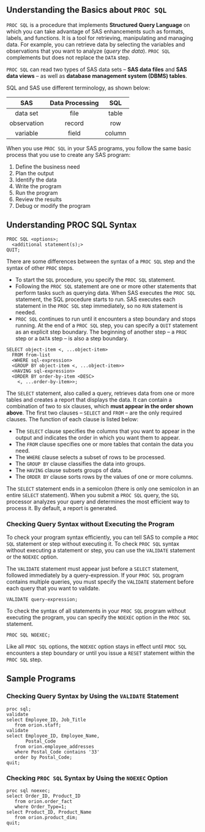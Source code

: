 ## Understanding the Basics about `PROC SQL`

`PROC SQL` is a procedure that implements **Structured Query Language** on which you can take advantage of SAS enhancements such as formats, labels, and functions. It is a tool for retrieving, manipulating and managing data. For example, you can retrieve data by selecting the variables and observations that you want to analyze (*query the data*). `PROC SQL` complements but does not replace the `DATA` step. 

`PROC SQL` can read two types of SAS data sets – **SAS data files** and **SAS data views** – as well as **database management system (DBMS) tables**.

SQL and SAS use different terminology, as shown below:

**SAS**	    | **Data Processing**	| **SQL**
:-----:|:-----:|:-----:
data set	    | file	    | table
observation	  | record	  | row
variable	    | field	    | column

When you use `PROC SQL` in your SAS programs, you follow the same basic process that you use to create any SAS program:

1. Define the business need
2. Plan the output
3. Identify the data
4. Write the program
5. Run the program
6. Review the results
7. Debug or modify the program

## Understanding PROC SQL Syntax

```
PROC SQL <options>;
  <additional statement(s);>
QUIT;
```

There are some differences between the syntax of a `PROC SQL` step and the syntax of other `PROC` steps. 

* To start the `SQL` procedure, you specify the `PROC SQL` statement. 
* Following the `PROC SQL` statement are one or more other statements that perform tasks such as querying data. When SAS executes the `PROC SQL` statement, the SQL procedure starts to run. SAS executes each statement in the `PROC SQL` step immediately, so no `RUN` statement is needed.
* `PROC SQL` continues to run until it encounters a step boundary and stops running. At the end of a `PROC SQL` step, you can specify a `QUIT` statement as an explicit step boundary. The beginning of another step – a `PROC` step or a `DATA` step – is also a step boundary.

```
SELECT object-item <, ...object-item>
  FROM from-list
  <WHERE sql-expression>
  <GROUP BY object-item <, ...object-item>>
  <HAVING sql-expression>
  <ORDER BY order-by-item <DESC>
    <, ...order-by-item>>;
```

The `SELECT` statement, also called a query, retrieves data from one or more tables and creates a report that displays the data. It can contain a combination of two to six clauses, which **must appear in the order shown above**. The first two clauses – `SELECT` and `FROM` – are the only required clauses. The function of each clause is listed below:

* The `SELECT` clause specifies the columns that you want to appear in the output and indicates the order in which you want them to appear.
* The `FROM` clause specifies one or more tables that contain the data you need.
* The `WHERE` clause selects a subset of rows to be processed. 
* The `GROUP BY` clause classifies the data into groups. 
* The `HAVING` clause subsets groups of data.
* The `ORDER BY` clause sorts rows by the values of one or more columns.

The `SELECT` statement ends in a semicolon (there is only one semicolon in an entire `SELECT` statement). When you submit a `PROC SQL` query, the `SQL` processor analyzes your query and determines the most efficient way to process it. By default, a report is generated.

### Checking Query Syntax without Executing the Program 

To check your program syntax efficiently, you can tell SAS to compile a `PROC SQL` statement or step without executing it. To check `PROC SQL` syntax without executing a statement or step, you can use the `VALIDATE` statement or the `NOEXEC` option.

The `VALIDATE` statement must appear just before a `SELECT` statement, followed immediately by a query-expression. If your `PROC SQL` program contains multiple queries, you must specify the `VALIDATE` statement before each query that you want to validate.

```
VALIDATE query-expression;
```
To check the syntax of all statements in your `PROC SQL` program without executing the program, you can specify the `NOEXEC` option in the `PROC SQL` statement.

```
PROC SQL NOEXEC;
```
Like all `PROC SQL` options, the `NOEXEC` option stays in effect until `PROC SQL` encounters a step boundary or until you issue a `RESET` statement within the `PROC SQL` step.

## Sample Programs

### Checking Query Syntax by Using the `VALIDATE` Statement

```
proc sql;
validate
select Employee_ID, Job_Title
   from orion.staff;
validate
select Employee_ID, Employee_Name,
       Postal_Code
   from orion.employee_addresses
   where Postal_Code contains '33'
   order by Postal_Code;
quit;
```

### Checking `PROC SQL` Syntax by Using the `NOEXEC` Option 

```
proc sql noexec;
select Order_ID, Product_ID
   from orion.order_fact
   where Order_Type=1;
select Product_ID, Product_Name
   from orion.product_dim;
quit;
```
